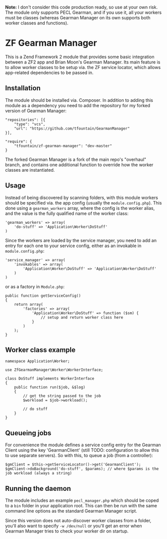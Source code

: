**Note:** I don't consider this code production ready, so use at your own risk. The module only supports PECL Gearman, and if you use it, all your workers must be classes (whereas Gearman Manager on its own supports both worker classes and functions).

ZF Gearman Manager
==================

This is a Zend Framework 2 module that provides some basic integration between a ZF2 app and Brian Moon's Gearman Manager. Its main feature is to allow worker classes to be setup via. the ZF service locator, which allows app-related dependencies to be passed in.

## Installation

The module should be installed via. Composer. In addition to adding this module as a dependency you need to add the repository for my forked version of Gearman Manager:

    "repositories": [{
        "type": "vcs",
        "url": "https://github.com/tfountain/GearmanManager"
    }],

    "require": {
        "tfountain/zf-gearman-manager": "dev-master"
    }

The forked Gearman Manager is a fork of the main repo's "overhaul" branch, and contains one additional function to override how the worker classes are instantiated.

## Usage

Instead of being discovered by scanning folders, with this module workers should be specified via. the app config (usually the `module.config.php`). This done using a `gearman_workers` array, where the config is the worker alias, and the value is the fully qualified name of the worker class:

    'gearman_workers' => array(
        'do-stuff' => 'Application\Worker\DoStuff'
    )

Since the workers are loaded by the service manager, you need to add an entry for each one to your service config, either as an invokable in `module.config.php`:

    'service_manager' => array(
        'invokables' => array(
            'Application\Worker\DoStuff' => 'Application\Worker\DoStuff'
        )
    )

or as a factory in `Module.php`:

    public function getServiceConfig()
    {
        return array(
            'factories' => array(
                'Application\Worker\DoStuff' => function ($sm) {
                    // setup and return worker class here
                }
            )
        );
    }

## Worker class example

    namespace Application\Worker;

    use ZfGearmanManager\Worker\WorkerInterface;

    class DoStuff implements WorkerInterface
    {
        public function run($job, &$log)
        {
            // get the string passed to the job
            $workload = $job->workload();

            // do stuff
        }
    }

## Queueing jobs

For convenience the module defines a service config entry for the Gearman Client using the key 'GearmanClient' (still TODO: configuration to allow this to use separate servers). So with this, to queue a job (from a controller):

    $gmClient = $this->getServiceLocator()->get('GearmanClient');
    $gmClient->doBackground('do-stuff', $params); // where $params is the job workload (always a string)

## Running the daemon

The module includes an example `pecl_manager.php` which should be coped to a `bin` folder in your application root. This can then be run with the same command line options as the standard Gearman Manager script.

Since this version does not auto-discover worker classes from a folder, you'll also want to specify `-w /dev/null` or you'll get an error when Gearman Manager tries to check your worker dir on startup.
